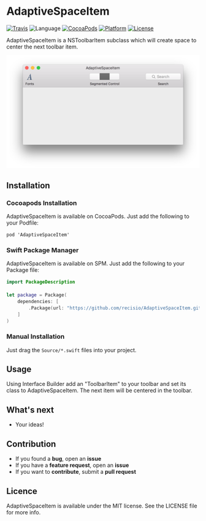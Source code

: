 # AdaptiveSpaceItem

[![Travis](https://img.shields.io/travis/recisio/AdaptiveSpaceItem.svg)](https://travis-ci.org/recisio/AdaptiveSpaceItem)
![Language](https://img.shields.io/badge/language-Swift%203.0-orange.svg)
[![CocoaPods](https://img.shields.io/cocoapods/v/AdaptiveSpaceItem.svg?style=flat)](https://github.com/recisio/AdaptiveSpaceItem)
[![Platform](https://img.shields.io/cocoapods/p/AdaptiveSpaceItem.svg?style=flat)](http://cocoadocs.org/docsets/AdaptiveSpaceItem)
[![License](https://img.shields.io/cocoapods/l/AdaptiveSpaceItem.svg?style=flat)](http://cocoapods.org/pods/AdaptiveSpaceItem)

AdaptiveSpaceItem is a NSToolbarItem subclass which will create space to center the next toolbar item.

![](./assets/demo.png)

## Installation

### Cocoapods Installation

AdaptiveSpaceItem is available on CocoaPods. Just add the following to your Podfile:

```
pod 'AdaptiveSpaceItem'
```

### Swift Package Manager

AdaptiveSpaceItem is available on SPM. Just add the following to your Package file:

```swift
import PackageDescription

let package = Package(
    dependencies: [
        .Package(url: "https://github.com/recisio/AdaptiveSpaceItem.git", majorVersion: 1)
    ]
)
```

### Manual Installation

Just drag the `Source/*.swift` files into your project.

## Usage

Using Interface Builder add an "ToolbarItem" to your toolbar and set its class to AdaptiveSpaceItem. The next item will be centered in the toolbar.

## What's next

- Your ideas!

## Contribution

- If you found a **bug**, open an **issue**
- If you have a **feature request**, open an **issue**
- If you want to **contribute**, submit a **pull request**

## Licence

AdaptiveSpaceItem is available under the MIT license. See the LICENSE file for more info.
